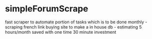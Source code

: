 # simpleForumScrape
fast scraper to automate portion of tasks which is to be done monthly - scraping french link buying site to make a in house db - estimating 5 hours/month saved with one time 30 minute investment  
